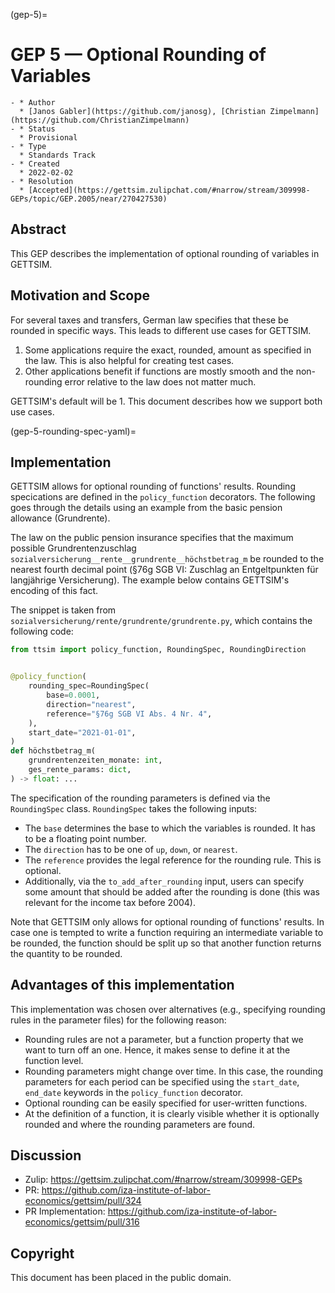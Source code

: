 (gep-5)=

# GEP 5 — Optional Rounding of Variables

```{list-table}
- * Author
  * [Janos Gabler](https://github.com/janosg), [Christian Zimpelmann](https://github.com/ChristianZimpelmann)
- * Status
  * Provisional
- * Type
  * Standards Track
- * Created
  * 2022-02-02
- * Resolution
  * [Accepted](https://gettsim.zulipchat.com/#narrow/stream/309998-GEPs/topic/GEP.2005/near/270427530)
```

## Abstract

This GEP describes the implementation of optional rounding of variables in GETTSIM.

## Motivation and Scope

For several taxes and transfers, German law specifies that these be rounded in specific
ways. This leads to different use cases for GETTSIM.

1. Some applications require the exact, rounded, amount as specified in the law. This is
   also helpful for creating test cases.
1. Other applications benefit if functions are mostly smooth and the non-rounding error
   relative to the law does not matter much.

GETTSIM's default will be 1. This document describes how we support both use cases.

(gep-5-rounding-spec-yaml)=

## Implementation

GETTSIM allows for optional rounding of functions' results. Rounding specications are
defined in the `policy_function` decorators. The following goes through the details
using an example from the basic pension allowance (Grundrente).

The law on the public pension insurance specifies that the maximum possible
Grundrentenzuschlag `sozialversicherung__rente__grundrente__höchstbetrag_m` be rounded
to the nearest fourth decimal point (§76g SGB VI: Zuschlag an Entgeltpunkten für
langjährige Versicherung). The example below contains GETTSIM's encoding of this fact.

The snippet is taken from `sozialversicherung/rente/grundrente/grundrente.py`, which
contains the following code:

```python
from ttsim import policy_function, RoundingSpec, RoundingDirection


@policy_function(
    rounding_spec=RoundingSpec(
        base=0.0001,
        direction="nearest",
        reference="§76g SGB VI Abs. 4 Nr. 4",
    ),
    start_date="2021-01-01",
)
def höchstbetrag_m(
    grundrentenzeiten_monate: int,
    ges_rente_params: dict,
) -> float: ...
```

The specification of the rounding parameters is defined via the `RoundingSpec` class.
`RoundingSpec` takes the following inputs:

- The `base` determines the base to which the variables is rounded. It has to be a
  floating point number.
- The `direction` has to be one of `up`, `down`, or `nearest`.
- The `reference` provides the legal reference for the rounding rule. This is optional.
- Additionally, via the `to_add_after_rounding` input, users can specify some amount
  that should be added after the rounding is done (this was relevant for the income tax
  before 2004).

Note that GETTSIM only allows for optional rounding of functions' results. In case one
is tempted to write a function requiring an intermediate variable to be rounded, the
function should be split up so that another function returns the quantity to be rounded.

## Advantages of this implementation

This implementation was chosen over alternatives (e.g., specifying rounding rules in the
parameter files) for the following reason:

- Rounding rules are not a parameter, but a function property that we want to turn off
  an one. Hence, it makes sense to define it at the function level.
- Rounding parameters might change over time. In this case, the rounding parameters for
  each period can be specified using the `start_date`, `end_date` keywords in the
  `policy_function` decorator.
- Optional rounding can be easily specified for user-written functions.
- At the definition of a function, it is clearly visible whether it is optionally
  rounded and where the rounding parameters are found.

## Discussion

- Zulip: <https://gettsim.zulipchat.com/#narrow/stream/309998-GEPs>
- PR: <https://github.com/iza-institute-of-labor-economics/gettsim/pull/324>
- PR Implementation:
  <https://github.com/iza-institute-of-labor-economics/gettsim/pull/316>

## Copyright

This document has been placed in the public domain.
